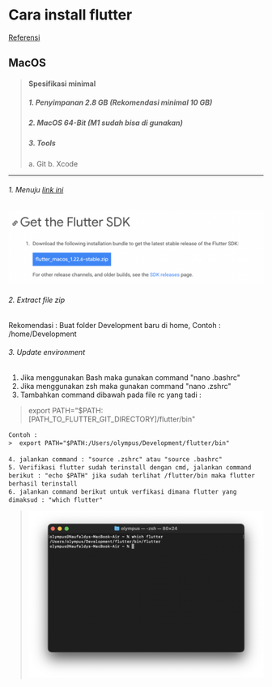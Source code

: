 # Cara install flutter

[Referensi](https://flutter.dev/docs/get-started/install)

## MacOS
> #### Spesifikasi minimal
> ##### 1. Penyimpanan 2.8 GB (Rekomendasi minimal 10 GB)
> ##### 2. MacOS 64-Bit (M1 sudah bisa di gunakan)
> ##### 3. Tools
>  a. Git
>  b. Xcode

---

###### 1. Menuju [link ini](https://flutter.dev/docs/get-started/install/macos "Install flutter Mac OS")
![Install flutter SDK](images/install_mac/flutterformac.png)
###### 2. Extract file zip 
Rekomendasi : Buat folder Development baru di home, Contoh : /home/Development
###### 3. Update environment
   1. Jika menggunakan Bash maka gunakan command "nano .bashrc"
   2. Jika menggunakan zsh maka gunakan command "nano .zshrc"
   3. Tambahkan command dibawah pada file rc yang tadi : 
   > export PATH="$PATH:[PATH_TO_FLUTTER_GIT_DIRECTORY]/flutter/bin"
    
    Contoh :
    >  export PATH="$PATH:/Users/olympus/Development/flutter/bin"

    4. jalankan command : "source .zshrc" atau "source .bashrc"
    5. Verifikasi flutter sudah terinstall dengan cmd, jalankan command berikut : "echo $PATH" jika sudah terlihat /flutter/bin maka flutter berhasil terinstall
    6. jalankan command berikut untuk verfikasi dimana flutter yang dimaksud : "which flutter"
   > ![Flutter berhasil di install pada MacOS](images/install_mac/flutterterinstall.png)